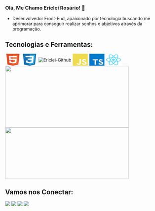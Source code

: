 ### Olá, Me Chamo Ericlei Rosário! 👋
- Desenvolvedor Front-End, apaixonado por tecnologia buscando me aprimorar para conseguir realizar sonhos e abjetivos através da programação.

## **Tecnologias e Ferramentas:** 
<div style="display: inline_block">
  <img align="center" alt="Ericlei-HTML" height="40" width="50" src="https://raw.githubusercontent.com/devicons/devicon/master/icons/html5/html5-original.svg">
  <img align="center" alt="Ericlei-CSS" height="40" width="50" src="https://raw.githubusercontent.com/devicons/devicon/master/icons/css3/css3-original.svg">
  <img align="center" alt="Ericlei-Github" height="40" width="50" src="https://raw.githubusercontent.com/jmnote/z-icons/master/svg/git.svg">
  <img align="center" alt="Ericlei-Js" height="40" width="50" src="https://raw.githubusercontent.com/devicons/devicon/master/icons/javascript/javascript-plain.svg">
  <img align="center" alt="Ericlei-Ts" height="40" width="50" src="https://raw.githubusercontent.com/devicons/devicon/master/icons/typescript/typescript-plain.svg">
  <img align="center" alt="Ericlei-React" height="40" width="50" src="https://raw.githubusercontent.com/devicons/devicon/master/icons/react/react-original.svg">  
</div> 

<div>
  <a href="https://github.com/ericleirosario/github-readme-stats">
    <img width=400 height=200 align="center" src="https://github-readme-stats.vercel.app/api?username=ericleirosario&show_icons=true&theme=transparent&include_all_commits" />
  </a>
  <a href="https://github.com/ericleirosario/github-readme-stats">
  <img width=400 height=168 align="center" src="https://github-readme-stats.vercel.app/api/top-langs?username=ericleirosario&layout=compact&langs_count=5&theme=transparent" />
  </a>
</div>
  
  ## **Vamos nos Conectar:**
 
<div>
  <a href="https://www.linkedin.com/in/ericleirosario" target="_blank"><img src="https://img.shields.io/badge/-LinkedIn-%230077B5?style=for-the-badge&logo=linkedin&logoColor=white" target="_blank"></a>
  <a href="https://instagram.com/_ericleirosario" target="_blank"><img src="https://img.shields.io/badge/-Instagram-%23E4405F?style=for-the-badge&logo=instagram&logoColor=white" target="_blank"></a> 	
 <a href="https://discord.gg/ericleirosario" target="_blank"><img src="https://img.shields.io/badge/Discord-7289DA?style=for-the-badge&logo=discord&logoColor=white" target="_blank"></a> 
  <a href = "mailto:ericleirosario@gmail.com" target="_blank"><img src="https://img.shields.io/badge/-Gmail-%23333?style=for-the-badge&logo=gmail&logoColor=white" target="_blank"></a>  
</div>
